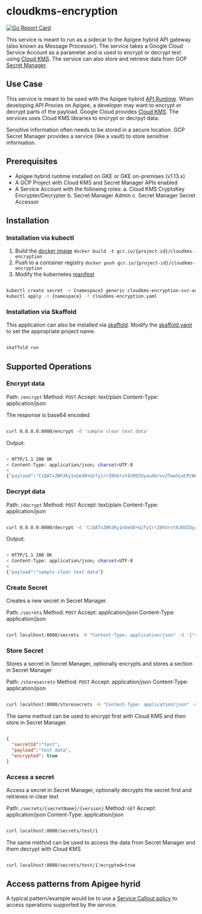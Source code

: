 # cloudkms-encryption

[![Go Report Card](https://goreportcard.com/badge/github.com/srinandan/cloudkms-encryption)](https://goreportcard.com/report/github.com/srinandan/cloudkms-encryption)

This service is meant to run as a sidecar to the Apigee hybrid API gateway (also known as Message Processor). The service takes a Google Cloud Service Account as a parameter and is used to encrypt or decrypt text using [Cloud KMS](https://cloud.google.com/kms/). The service can also store and retrieve data from GCP [Secret Manager](https://cloud.google.com/secret-manager/docs/).

## Use Case

This service is meant to be used with the Apigee hybrid [API Runtime](https://docs.apigee.com/hybrid). When developing API Proxies on Apigee, a developer may want to encrypt or decrypt parts of the payload. Google Cloud provides [Cloud KMS](https://cloud.google.com/kms/). The services uses Cloud KMS libraries to encrypt or decrpyt data.

Sensitive information often needs to be stored in a secure location. GCP Secret Manager provides a service (like a vault) to store sensitive information.

## Prerequisites

* Apigee hybrid runtime installed on GKE or GKE on-premises (v1.13.x)
* A GCP Project with Cloud KMS and Secret Manager APIs enabled
* A Service Account with the following roles:
  a. Cloud KMS CryptoKey Encrypter/Decrypter
  b. Secret Manager Admin
  c. Secret Manager Secret Accessor

## Installation

### Installation via kubectl

1. Build the [docker image](./Dockerfile) `docker build -t gcr.io/{project-id}/cloudkms-encryption`
2. Push to a container registry `docker push gcr.io/{project-id}/cloudkms-encryption`
3. Modify the kubernetes [manifest](./cloudkms-encryption.yaml)

```bash

kubectl create secret -n {namespace} generic cloudkms-encryption-svc-account --from-file client_secret.json
kubectl apply -n {namespace} -f cloudkms-encryption.yaml
```

### Installation via Skaffold

This application can also be installed via [skaffold](https://skaffold.dev/). Modify the [skaffold.yaml](./skaffold.yaml) to set the appropriate project name.

```bash

skaffold run
```

## Supported Operations

### Encrypt data

Path: `/encrypt`
Method: `POST`
Accept: text/plain
Content-Type: application/json

The response is base64 encoded

```bash

curl 0.0.0.0:8080/encrypt -d 'sample clear text data'
```

Output:

```bash

< HTTP/1.1 200 OK
< Content-Type: application/json; charset=UTF-8
<
{"payload":"CiQATxZWh3Ky1nUed8+Uzfy1rrZ0hUrvt8J0OZUyauXbrvv2TwwSLwCPcW8BdQBpa9PXMWdOUk1c8SLNPG7J4NCyVXNfF8FLBnhgXYMGNCeY4B0673bf"}
```

### Decrypt data

Path: `/decrypt`
Method: `POST`
Accept: text/plain
Content-Type: application/json 

```bash

curl 0.0.0.0:8080/decrypt -d 'CiQATxZWh3Ky1nUed8+Uzfy1rrZ0hUrvt8J0OZUyauXbrvv2TwwSLwCPcW8BdQBpa9PXMWdOUk1c8SLNPG7J4NCyVXNfF8FLBnhgXYMGNCeY4B0673bf'
```

Output:

```bash

< HTTP/1.1 200 OK
< Content-Type: application/json; charset=UTF-8
<
{"payload":"sample clear text data"}
```

### Create Secret

Creates a new secret in Secret Manager.

Path: `/secrets`
Method: `POST`
Accept: application/json
Content-Type: application/json 

```bash

curl localhost:8080/secrets -H "Content-Type: application/json" -d '{"secretId":"test"}'
```

### Store Secret

Stores a secret in Secret Manager, optionally encrypts and stores a section in Secret Manager

Path: `/storesecrets`
Method: `POST`
Accept: application/json
Content-Type: application/json

```bash

curl localhost:8080/storesecrets -H "Content-Type: application/json" -d '{"secretId":"test","payload":"test data"}'
```

The same method can be used to encrypt first with Cloud KMS and then store in Secret Manager.

```json

{
  "secretId":"test",
  "payload":"test data",
  "encrypted": true
}
```

### Access a secret

Access a secret in Secret Manager, optionally decrypts the secret first and retrieves in clear text

Path: `/secrets/{secretName}/{version}`
Method: `GET`
Accept: application/json
Content-Type: application/json

```bash

curl localhost:8080/secrets/test/1
```

The same method can be used to access the data from Secret Manager and them decrypt with Cloud KMS

```bash

curl localhost:8080/secrets/test/1?ecrypted=true
```

## Access patterns from Apigee hyrid

A typical pattern/example would be to use a [Service Callout policy](https://docs.apigee.com/api-platform/reference/policies/service-callout-policy) to access operations supported by the service.


